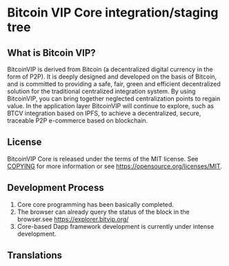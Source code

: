 Bitcoin VIP Core integration/staging tree
=====================================

What is Bitcoin VIP?
----------------
BitcoinVIP is derived from Bitcoin (a decentralized digital currency in the form of P2P). It is deeply designed and developed on the basis of Bitcoin, and is committed to providing a safe, fair, green and efficient decentralized solution for the traditional centralized integration system. By using BitcoinVIP, you can bring together neglected centralization points to regain value. In the application layer BitcoinVIP will continue to explore, such as BTCV integration based on IPFS, to achieve a decentralized, secure, traceable P2P e-commerce based on blockchain.

License
-------

BitcoinVIP Core is released under the terms of the MIT license. See [COPYING](COPYING) for more
information or see https://opensource.org/licenses/MIT.

Development Process
-------------------
1. Core core programming has been basically completed.
2. The browser can already query the status of the block in the browser.see https://explorer.bitvip.org/
3. Core-based Dapp framework development is currently under intense development.

Translations
------------

